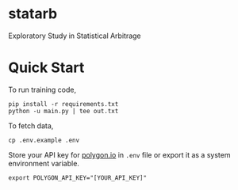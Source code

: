 # statarb

Exploratory Study in Statistical Arbitrage

# Quick Start

To run training code,

```{bash}
pip install -r requirements.txt
python -u main.py | tee out.txt
```

To fetch data,

```{bash}
cp .env.example .env
```

Store your API key for [polygon.io](https://polygon.io) in `.env` file or export
it as a system environment variable.

```
export POLYGON_API_KEY="[YOUR_API_KEY]"
```
